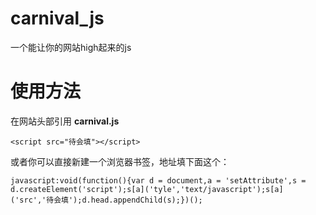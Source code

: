 # carnival_js

一个能让你的网站high起来的js

# 使用方法

在网站头部引用 **carnival.js**

```<script src="待会填"></script> ```

或者你可以直接新建一个浏览器书签，地址填下面这个：

```javascript:void(function(){var d = document,a = 'setAttribute',s = d.createElement('script');s[a]('tyle','text/javascript');s[a]('src','待会填');d.head.appendChild(s);})();```




